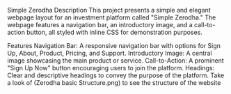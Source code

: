 Simple Zerodha
Description
This project presents a simple and elegant webpage layout for an investment platform called "Simple Zerodha." The webpage features a navigation bar, an introductory image, and a call-to-action button, all styled with inline CSS for demonstration purposes.

Features
Navigation Bar: A responsive navigation bar with options for Sign Up, About, Product, Pricing, and Support.
Introductory Image: A central image showcasing the main product or service.
Call-to-Action: A prominent "Sign Up Now" button encouraging users to join the platform.
Headings: Clear and descriptive headings to convey the purpose of the platform.
Take a look of (Zerodha basic Structure.png) to see the structure of the website 


